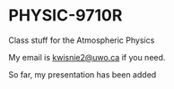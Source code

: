 # PHYSIC-9710R
Class stuff for the Atmospheric Physics 

My email is kwisnie2@uwo.ca if you need.

So far, my presentation has been added

